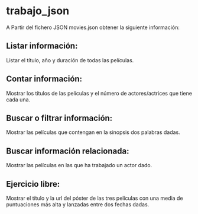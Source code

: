 # trabajo_json


A Partir del fichero JSON movies.json obtener la siguiente información:

##    Listar información:
 Listar el título, año y duración de todas las películas.
##    Contar información:
 Mostrar los títulos de las películas y el número de actores/actrices que tiene cada una.
##    Buscar o filtrar información:
 Mostrar las películas que contengan en la sinopsis dos palabras dadas.
##    Buscar información relacionada: 
 Mostrar las películas en las que ha trabajado un actor dado.
##    Ejercicio libre:
 Mostrar el título y la url del póster de las tres películas con una media de puntuaciones más alta y lanzadas entre dos fechas dadas.


